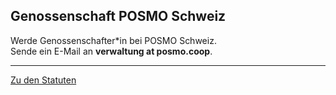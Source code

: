 ## Genossenschaft POSMO Schweiz

Werde Genossenschafter\*in bei POSMO Schweiz.       
Sende ein E-Mail an **verwaltung at posmo.coop**.

----

[Zu den Statuten](https://github.com/posmocoop/general/blob/master/statutes.md)
